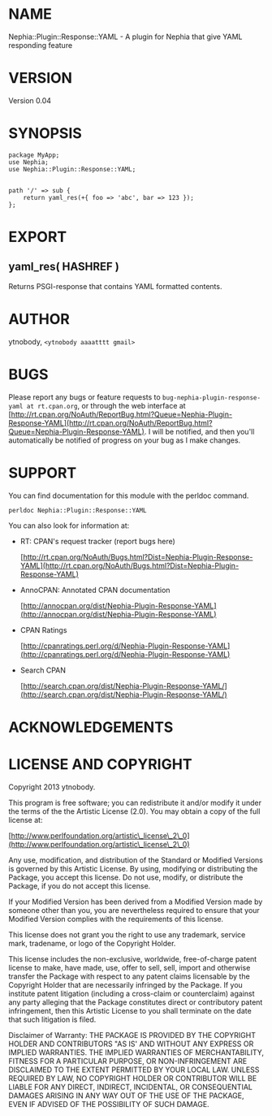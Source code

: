 # NAME

Nephia::Plugin::Response::YAML - A plugin for Nephia that give YAML responding feature

# VERSION

Version 0.04

# SYNOPSIS

    package MyApp;
    use Nephia;
    use Nephia::Plugin::Response::YAML;
    

    path '/' => sub {
        return yaml_res(+{ foo => 'abc', bar => 123 });
    };

# EXPORT

## yaml\_res( HASHREF )

Returns PSGI-response that contains YAML formatted contents.

# AUTHOR

ytnobody, `<ytnobody aaaatttt gmail>`

# BUGS

Please report any bugs or feature requests to `bug-nephia-plugin-response-yaml at rt.cpan.org`, or through
the web interface at [http://rt.cpan.org/NoAuth/ReportBug.html?Queue=Nephia-Plugin-Response-YAML](http://rt.cpan.org/NoAuth/ReportBug.html?Queue=Nephia-Plugin-Response-YAML).  I will be notified, and then you'll
automatically be notified of progress on your bug as I make changes.

# SUPPORT

You can find documentation for this module with the perldoc command.

    perldoc Nephia::Plugin::Response::YAML



You can also look for information at:

- RT: CPAN's request tracker (report bugs here)

    [http://rt.cpan.org/NoAuth/Bugs.html?Dist=Nephia-Plugin-Response-YAML](http://rt.cpan.org/NoAuth/Bugs.html?Dist=Nephia-Plugin-Response-YAML)

- AnnoCPAN: Annotated CPAN documentation

    [http://annocpan.org/dist/Nephia-Plugin-Response-YAML](http://annocpan.org/dist/Nephia-Plugin-Response-YAML)

- CPAN Ratings

    [http://cpanratings.perl.org/d/Nephia-Plugin-Response-YAML](http://cpanratings.perl.org/d/Nephia-Plugin-Response-YAML)

- Search CPAN

    [http://search.cpan.org/dist/Nephia-Plugin-Response-YAML/](http://search.cpan.org/dist/Nephia-Plugin-Response-YAML/)



# ACKNOWLEDGEMENTS



# LICENSE AND COPYRIGHT

Copyright 2013 ytnobody.

This program is free software; you can redistribute it and/or modify it
under the terms of the the Artistic License (2.0). You may obtain a
copy of the full license at:

[http://www.perlfoundation.org/artistic\_license\_2\_0](http://www.perlfoundation.org/artistic\_license\_2\_0)

Any use, modification, and distribution of the Standard or Modified
Versions is governed by this Artistic License. By using, modifying or
distributing the Package, you accept this license. Do not use, modify,
or distribute the Package, if you do not accept this license.

If your Modified Version has been derived from a Modified Version made
by someone other than you, you are nevertheless required to ensure that
your Modified Version complies with the requirements of this license.

This license does not grant you the right to use any trademark, service
mark, tradename, or logo of the Copyright Holder.

This license includes the non-exclusive, worldwide, free-of-charge
patent license to make, have made, use, offer to sell, sell, import and
otherwise transfer the Package with respect to any patent claims
licensable by the Copyright Holder that are necessarily infringed by the
Package. If you institute patent litigation (including a cross-claim or
counterclaim) against any party alleging that the Package constitutes
direct or contributory patent infringement, then this Artistic License
to you shall terminate on the date that such litigation is filed.

Disclaimer of Warranty: THE PACKAGE IS PROVIDED BY THE COPYRIGHT HOLDER
AND CONTRIBUTORS "AS IS' AND WITHOUT ANY EXPRESS OR IMPLIED WARRANTIES.
THE IMPLIED WARRANTIES OF MERCHANTABILITY, FITNESS FOR A PARTICULAR
PURPOSE, OR NON-INFRINGEMENT ARE DISCLAIMED TO THE EXTENT PERMITTED BY
YOUR LOCAL LAW. UNLESS REQUIRED BY LAW, NO COPYRIGHT HOLDER OR
CONTRIBUTOR WILL BE LIABLE FOR ANY DIRECT, INDIRECT, INCIDENTAL, OR
CONSEQUENTIAL DAMAGES ARISING IN ANY WAY OUT OF THE USE OF THE PACKAGE,
EVEN IF ADVISED OF THE POSSIBILITY OF SUCH DAMAGE.


